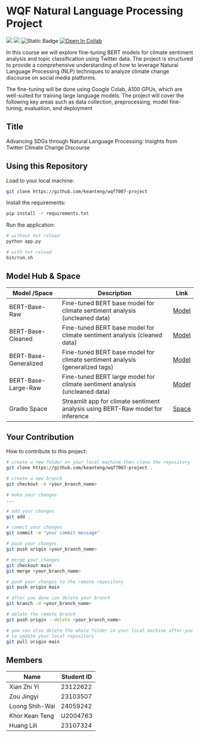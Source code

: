﻿# WQF Natural Language Processing Project

![](https://img.shields.io/badge/Python-14354C?style=flat&logo=python&logoColor=white)
![](https://img.shields.io/badge/Shell_Script-121011?style=flat&logo=gnu-bash&logoColor=white)
![Static Badge](https://img.shields.io/badge/python-3.12-blue)
[![Open In Collab](https://colab.research.google.com/assets/colab-badge.svg)](https://colab.research.google.com/github/keanteng/wqf7007-project)

In this course we will explore fine-tuning BERT models for climate sentiment analysis and topic classification using Twitter data. The project is structured to provide a comprehensive understanding of how to leverage Natural Language Processing (NLP) techniques to analyze climate change discourse on social media platforms.

The fine-tuning will be done using Google Colab, A100 GPUs, which are well-suited for training large language models. The project will cover the following key areas such as data collection, preprocessing, model fine-tuning, evaluation, and deployment

## Title

Advancing SDGs through Natural Language Processing: Insights from Twitter Climate Change Discourse

## Using this Repository

Load to your local machine:

```bash
git clone https://github.com/keanteng/wqf7007-project
```

Install the requirements:

```bash
pip install -r requirements.txt
```

Run the application:

```bash
# without hot reload
python app.py

# with hot reload
bin/run.sh
```

## Model Hub & Space

Model /Space | Description | Link
--- | --- | ---
BERT-Base-Raw | Fine-tuned BERT base model for climate sentiment analysis (uncleaned data) | [Model](https://huggingface.co/keanteng/bert-base-raw-climate-sentiment-wqf7007) |
BERT-Base-Cleaned | Fine-tuned BERT base model for climate sentiment analysis (cleaned data) | [Model](https://huggingface.co/keanteng/bert-base-clean-climate-sentiment-wqf7007) |
BERT-Base-Generalized | Fine-tuned BERT base model for climate sentiment analysis (generalized tags) | [Model](https://huggingface.co/keanteng/bert-base-generalized-climate-sentiment-wqf7007) |
BERT-Base-Large-Raw | Fine-tuned BERT large model for climate sentiment analysis (uncleaned data) | [Model](https://huggingface.co/keanteng/bert-large-raw-climate-sentiment-wqf7007) |
Gradio Space | Streamlit app for climate sentiment analysis using BERT-Raw model for inference | [Space](https://huggingface.co/spaces/XIANZHIYI/wqf7007-project) |

## Your Contribution

How to contribute to this project:

```bash
# create a new folder on your local machine then clone the repository
git clone https://github.com/keanteng/wqf7007-project .

# create a new branch
git checkout -b <your_branch_name>

# make your changes
...

# add your changes
git add .

# commit your changes
git commit -m "your commit message"

# push your changes
git push origin <your_branch_name>

# merge your changes
git checkout main
git merge <your_branch_name>

# push your changes to the remote repository
git push origin main

# after you done can delete your branch
git branch -d <your_branch_name>

# delete the remote branch
git push origin --delete <your_branch_name>

# you can also delete the whole folder in your local machine after you done
# to update your local repository
git pull origin main
```

## Members
Name | Student ID
-----|----------
Xian Zhi Yi | 23122622
Zou Jingyi | 23103507
Loong Shih-Wai | 24059242
Khor Kean Teng | U2004763
Huang Lili | 23107324
